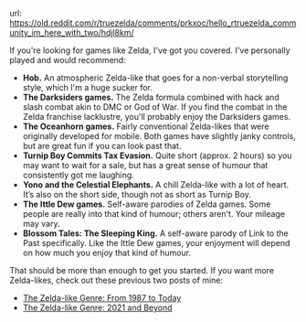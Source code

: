 url: https://old.reddit.com/r/truezelda/comments/prkxoc/hello_rtruezelda_community_im_here_with_two/hdjl8km/

If you're looking for games like Zelda, I've got you covered. I've personally played and would recommend:

-   **Hob.** An atmospheric Zelda-like that goes for a non-verbal storytelling style, which I'm a huge sucker for.
-   **The Darksiders games.** The Zelda formula combined with hack and slash combat akin to DMC or God of War. If you find the combat in the Zelda franchise lacklustre, you'll probably enjoy the Darksiders games.
-   **The Oceanhorn games.** Fairly conventional Zelda-likes that were originally developed for mobile. Both games have slightly janky controls, but are great fun if you can look past that.
-   **Turnip Boy Commits Tax Evasion.** Quite short (approx. 2 hours) so you may want to wait for a sale, but has a great sense of humour that consistently got me laughing.
-   **Yono and the Celestial Elephants.** A chill Zelda-like with a lot of heart. It’s also on the short side, though not as short as Turnip Boy.
-   **The Ittle Dew games.** Self-aware parodies of Zelda games. Some people are really into that kind of humour; others aren't. Your mileage may vary.
-   **Blossom Tales: The Sleeping King.** A self-aware parody of Link to the Past specifically. Like the Ittle Dew games, your enjoyment will depend on how much you enjoy that kind of humour.

That should be more than enough to get you started. If you want more Zelda-likes, check out these previous two posts of mine:

-   [The Zelda-like Genre: From 1987 to Today](https://www.reddit.com/r/truezelda/comments/lb2bde/the_zeldalike_genre_from_1987_to_today/)
-   [The Zelda-like Genre: 2021 and Beyond](https://www.reddit.com/r/truezelda/comments/mlaew7/the_zeldalike_genre_2021_and_beyond/)